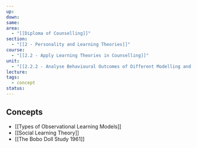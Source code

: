 ```yaml
---
up: 
down: 
same: 
area:
  - "[[Diploma of Counselling]]"
section:
  - "[[2 - Personality and Learning Theories]]"
course:
  - "[[2.2 - Apply Learning Theories in Counselling]]"
unit:
  - "[[2.2.2 - Analyse Behavioural Outcomes of Different Modelling and Reinforcement Influences]]"
lecture: 
tags:
  - concept
status:
---
```

## Concepts
- [[Types of Observational Learning Models]]
- [[Social Learning Theory]]
- [[The Bobo Doll Study 1961]]